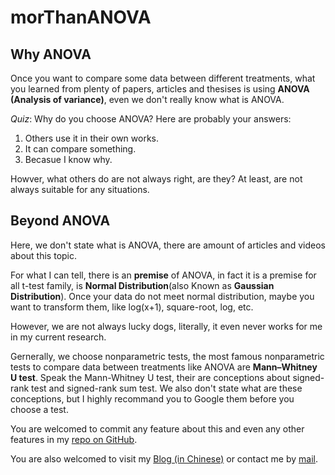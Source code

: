 # morThanANOVA

## Why ANOVA
Once you want to compare some data between different treatments, what you learned from plenty of papers, articles and thesises is using **ANOVA (Analysis of variance)**, even we don't really know what is ANOVA.

*Quiz*: Why do you choose ANOVA? Here are probably your answers:

1. Others use it in their own works.
2. It can compare something.
3. Becasue I know why.

Howver, what others do are not always right, are they? At least, are not always suitable for any situations.

## Beyond ANOVA

Here, we don't state what is ANOVA, there are amount of articles and videos about this topic.

For what I can tell, there is an **premise** of ANOVA, in fact it is a premise for all t-test family, is **Normal Distribution**(also Known as **Gaussian Distribution**). Once your data do not meet normal distribution, maybe you want to transform them, like log(x+1), square-root, log, etc.

However, we are not always lucky dogs, literally, it even never works for me in my current research.

Gernerally, we choose nonparametric tests, the most famous nonparametric tests to compare data between treatments like ANOVA are **Mann–Whitney U test**. Speak the Mann-Whitney U test, their are conceptions about signed-rank test and signed-rank sum test. We also don't state what are these conceptions, but I highly recommand you to Google them before you choose a test.


You are welcomed to commit any feature about this and even any other features in my [repo on GitHub](https://github.com/womeimingzi11/rdaWithStep).

You are also welcomed to visit my [Blog (in Chinese)](https://womeimingzi11.github.io) or contact me by [mail](mailto://chenhan28@gmail.com).
